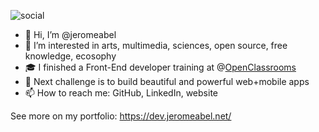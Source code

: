 ![social](https://github.com/jeromeabel/jeromeabel/assets/48929525/1ae281b9-e33d-4e04-b9b5-8549d2f94e4b)

- 👋 Hi, I’m @jeromeabel
- 👀 I’m interested in arts, multimedia, sciences, open source, free knowledge, ecosophy
- 🎓 I finished a Front-End developer training at @[OpenClassrooms](https://openclassrooms.com/fr/paths/516-developpeur-dapplication-javascript-react)
- 🚀 Next challenge is to build beautiful and powerful web+mobile apps
- 📫 How to reach me: GitHub, LinkedIn, website

See more on my portfolio: https://dev.jeromeabel.net/
